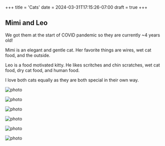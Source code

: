 +++
title = 'Cats'
date = 2024-03-31T17:15:26-07:00
draft = true
+++
<!-- https://gohugo.io/content-management/shortcodes/ -->
## Mimi and Leo
We got them at the start of COVID pandemic so they are currently ~4 years old!

Mimi is an elegant and gentle cat. Her favorite things are wires, wet cat food, and the outside.

Leo is a food motivated kitty. He likes scritches and chin scratches, wet cat food, dry cat food, and human food.

I love both cats equally as they are both special in their own way.

<!-- {{< figure src="elephant.jpg" title="An elephant at sunset" >}} -->
![photo](/cats/LeoMimi.jpg  'Leo and Mimi on a Tree' )

![photo](/cats/Leo1.jpg 'he confused as heck')

![photo](/cats/Mimi2.jpg 'Mimi drinks soda from the Costco Food Court after gobbling a hotdog')

![photo](/cats/Leo2.jpg 'Leo reenacts the shark from Jaws')

![photo](/cats/Mimi1.jpg 'Mimi eating the sun')

![photo](/cats/Mimi3.jpg 'asleep')

